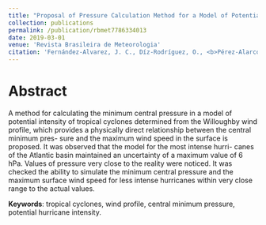 ```yaml
---
title: "Proposal of Pressure Calculation Method for a Model of Potential Intensity"
collection: publications
permalink: /publication/rbmet7786334013
date: 2019-03-01
venue: 'Revista Brasileira de Meteorologia'
citation: 'Fernández-Alvarez, J. C., Díz-Rodríguez, O., <b>Pérez-Alarcón, A.</b> (2019). Proposal of Pressure Calculation Method for a Model of Potential Intensity. <i>Revista Brasileira de Meteorologia</i>, 34 (1):1–7, doi:10.1155/2020/8815949'
---
```



# Abstract

A method for calculating the minimum central pressure in a model of potential intensity of tropical cyclones determined
from the Willoughby wind profile, which provides a physically direct relationship between the central minimum pres-
sure and the maximum wind speed in the surface is proposed. It was observed that the model for the most intense hurri-
canes of the Atlantic basin maintained an uncertainty of a maximum value of 6 hPa. Values of pressure very close to the
reality were noticed. It was checked the ability to simulate the minimum central pressure and the maximum surface
wind speed for less intense hurricanes within very close range to the actual values.

<b>Keywords</b>:  tropical cyclones, wind profile, central minimum pressure, potential hurricane intensity.
